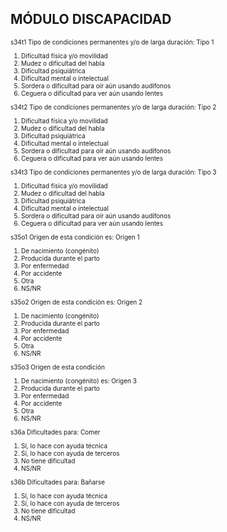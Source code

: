 ## MÓDULO DISCAPACIDAD

<font size="0.3">

s34t1 Tipo de condiciones permanentes y/o de larga duración: Tipo 1

1. Dificultad física y/o movilidad                                                                  
2. Mudez o dificultad del habla                                                                     
3. Dificultad psiquiátrica                                                                                  
4. Dificultad mental o intelectual                                                                 
5. Sordera o dificultad para oír aún usando audífonos                        
6. Ceguera o dificultad para ver aún usando lentes                                             

s34t2 Tipo de condiciones permanentes y/o de larga duración: Tipo 2

1. Dificultad física y/o movilidad                                                                  
2. Mudez o dificultad del habla                                                                     
3. Dificultad psiquiátrica                                                                                  
4. Dificultad mental o intelectual                                                                 
5. Sordera o dificultad para oír aún usando audífonos                        
6. Ceguera o dificultad para ver aún usando lentes                             

s34t3        Tipo de condiciones permanentes y/o de larga duración:  Tipo 3

1. Dificultad física y/o movilidad                                                                        
2. Mudez o dificultad del habla                                                                           
3. Dificultad psiquiátrica                                                                                        
4. Dificultad mental o intelectual                                                                     
5. Sordera o dificultad para oír aún usando audífonos                            
6. Ceguera o dificultad para ver aún usando lentes                                 

s35o1        Origen de esta condición es: Origen 1

1. De nacimiento (congénito)
2. Producida durante el parto                                                                           
3. Por enfermedad                                                                                               
4. Por accidente                                                                                                    
5. Otra                                                                                                                      
9. NS/NR                                                                                                                   

s35o2        Origen de esta condición es: Origen 2

1. De nacimiento (congénito)                                                                              
2. Producida durante el parto                                                                                
3. Por enfermedad                                                                                                  
4. Por accidente                                                                                                         
5. Otra                                                                                                                           
9. NS/NR                                                                                                                        

s35o3        Origen de esta condición   

1. De nacimiento (congénito)  es: Origen 3
2. Producida durante el parto                                                                               
3. Por enfermedad                                                                                                   
4. Por accidente                                                                                                         
5. Otra                                                                                                                          
9. NS/NR                                                                                                                       



s36a         Dificultades para: Comer

1. Sí, lo hace con ayuda técnica                                                                       
2. Sí, lo hace con ayuda de terceros                                                            
3. No tiene dificultad                                                                                        
9. NS/NR                                                                                                                    



s36b         Dificultades para: Bañarse

1. Sí, lo hace con ayuda técnica                                                                      
2. Sí, lo hace con ayuda de terceros                                                           
3. No tiene dificultad                                                                                       
9. NS/NR                                                                                                                   


</font>
